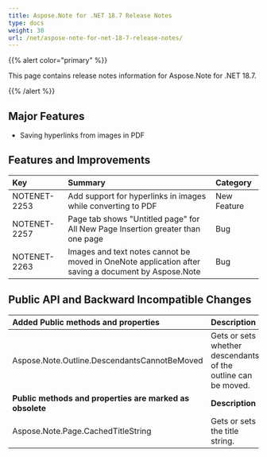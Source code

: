 ```yaml
---
title: Aspose.Note for .NET 18.7 Release Notes
type: docs
weight: 30
url: /net/aspose-note-for-net-18-7-release-notes/
---
```


{{% alert color="primary" %}} 

This page contains release notes information for Aspose.Note for .NET 18.7.

{{% /alert %}} 
## **Major Features**
- Saving hyperlinks from images in PDF
## **Features and Improvements**


|**Key**|**Summary**|**Category**|
| :- | :- | :- |
|NOTENET-2253|Add support for hyperlinks in images while converting to PDF|New Feature|
|NOTENET-2257|Page tab shows "Untitled page" for All New Page Insertion greater than one page|Bug|
|NOTENET-2263|Images and text notes cannot be moved in OneNote application after saving a document by Aspose.Note|Bug|
## **Public API and Backward Incompatible Changes**


|**Added Public methods and properties**|**Description**|
| :- | :- |
|Aspose.Note.Outline.DescendantsCannotBeMoved|Gets or sets whether descendants of the outline can be moved.|
|**Public methods and properties are marked as obsolete**|**Description**|
|Aspose.Note.Page.CachedTitleString|Gets or sets the title string.|

